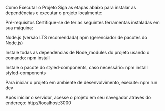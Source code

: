 Como Executar o Projeto
Siga as etapas abaixo para instalar as dependências e executar o projeto localmente:

Pré-requisitos
Certifique-se de ter as seguintes ferramentas instaladas em sua máquina:

Node.js (versão LTS recomendada)
npm (gerenciador de pacotes do Node.js)


Instale todas as dependências de Node_modules do projeto usando o comando:
npm install

Instale o pacote do styled-components, caso necessário:
npm install styled-components

Para iniciar o projeto em ambiente de desenvolvimento, execute:
npm run dev

Após iniciar o servidor, acesse o projeto em seu navegador através do endereço:
http://localhost:3000
